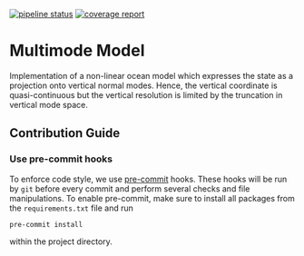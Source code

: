 [![pipeline status](https://git.geomar.de/mcgroup/multimode-model/badges/master/pipeline.svg)](https://git.geomar.de/mcgroup/multimode-model/commits/develop)
[![coverage report](https://git.geomar.de/mcgroup/multimode-model/badges/master/coverage.svg)](https://git.geomar.de/mcgroup/multimode-model/commits/develop)

# Multimode Model

Implementation of a non-linear ocean model which expresses the state as a projection onto vertical normal modes. Hence, the vertical coordinate is quasi-continuous but the vertical resolution is limited by the truncation in vertical mode space.


## Contribution Guide

### Use pre-commit hooks

To enforce code style, we use [pre-commit](https://pre-commit.com/) hooks.
These hooks will be run by `git` before every commit and perform several checks and file manipulations.
To enable pre-commit, make sure to install all packages from the `requirements.txt` file and run
```shell
pre-commit install
```
within the project directory.
